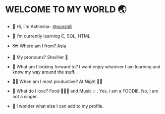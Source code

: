 # WELCOME TO MY WORLD :earth_asia:

- 👋 Hi, I’m Ashlesha- [@nansh8](https://github.com/nansh8)

- 🌱 I’m currently learning C, SQL, HTML

- :world_map: Where am I from? Asia

- :speech_balloon: My pronouns? She/Her :woman:

- 👀 What am I looking forward to? I want enjoy whatever I am learning and know my way around the stuff.

- 👩‍💻 When am I most productive? At Night 🌆🌃

- 💖 What do I love? Food 🍟🍔🍕 and Music :notes: . Yes, I am a FOODIE. No, I am not a singer. 

- 💭 I wonder what else I can add to my profile. 


<!---
- 👀 I’m interested in ...
- 💞️ I’m looking to collaborate on ...
- 📫 How to reach me ...

nansh8/nansh8 is a ✨ special ✨ repository because its `README.md` (this file) appears on your GitHub profile.
You can click the Preview link to take a look at your changes.
--->
